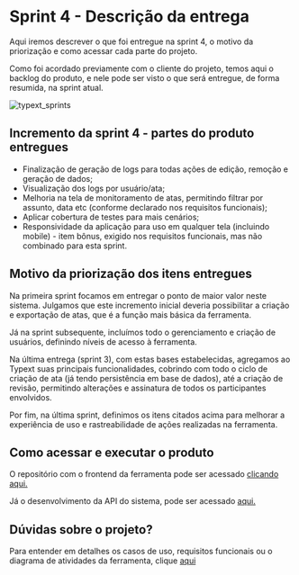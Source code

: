 # Sprint 4 - Descrição da entrega

Aqui iremos descrever o que foi entregue na sprint 4, o motivo da priorização e como acessar cada parte do projeto.

Como foi acordado previamente com o cliente do projeto, temos aqui o backlog do produto, e nele pode ser visto o que será entregue, de forma resumida, na sprint atual.

![typext_sprints](https://user-images.githubusercontent.com/56441371/112768962-ffb86980-8ff4-11eb-8490-3e0e63db3c0e.png)

## Incremento da sprint 4 - partes do produto entregues

- Finalização de geração de logs para todas ações de edição, remoção e geração de dados;
- Visualização dos logs por usuário/ata;
- Melhoria na tela de monitoramento de atas, permitindo filtrar por assunto, data etc (conforme declarado nos requisitos funcionais);
- Aplicar cobertura de testes para mais cenários;
- Responsividade da aplicação para uso em qualquer tela (incluindo mobile) - item bônus, exigido nos requisitos funcionais, mas não combinado para esta sprint.

## Motivo da priorização dos itens entregues

Na primeira sprint focamos em entregar o ponto de maior valor neste sistema. Julgamos que este incremento inicial deveria possibilitar a criação e exportação de atas, que é a função mais básica da ferramenta.

Já na sprint subsequente, incluímos todo o gerenciamento e criação de usuários, definindo níveis de acesso à ferramenta.

Na última entrega (sprint 3), com estas bases estabelecidas, agregamos ao Typext suas principais funcionalidades, cobrindo com todo o ciclo de criação de ata (já tendo persistência em base de dados), até a criação de revisão, permitindo alterações e assinatura de todos os participantes envolvidos.

Por fim, na última sprint, definimos os itens citados acima para melhorar a experiência de uso e rastreabilidade de ações realizadas na ferramenta.

## Como acessar e executar o produto 

O repositório com o frontend da ferramenta pode ser acessado [clicando aqui.](https://github.com/Typext/typext-frontend)

Já o desenvolvimento da API do sistema, pode ser acessado [aqui.](https://github.com/Typext/typext-webservice)

## Dúvidas sobre o projeto?

Para entender em detalhes os casos de uso, requisitos funcionais ou o diagrama de atividades da ferramenta, clique [aqui](https://github.com/Typext/Entregas-e-documentos/blob/main/docs/Documenta%C3%A7%C3%A3o%20geral%20-%20Casos%20de%20uso%2C%20requisitos%20e%20diagrama%20de%20contexto.pdf)
